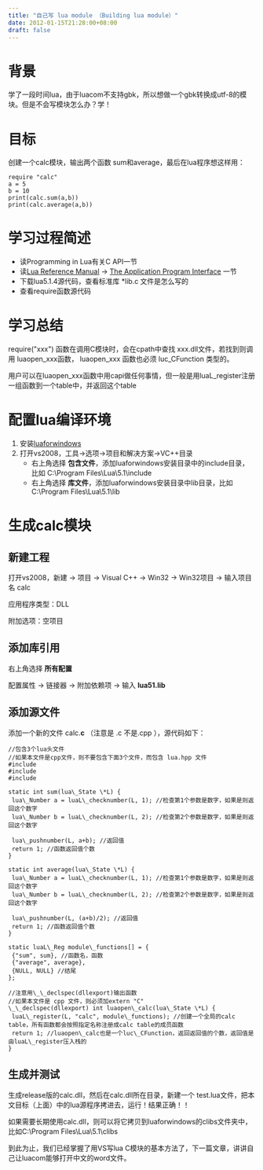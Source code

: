 ```yaml
---
title: "自己写 lua module （Building lua module）"
date: 2012-01-15T21:28:00+08:00
draft: false
---
```


背景
==


学了一段时间lua，由于luacom不支持gbk，所以想做一个gbk转换成utf-8的模块。但是不会写模块怎么办？学！  

目标
==


创建一个calc模块，输出两个函数 sum和average，最后在lua程序想这样用：  

  


```
require "calc"
a = 5
b = 10
print(calc.sum(a,b))
print(calc.average(a,b))
```
  

  

学习过程简述
======


* 读Programming in Lua有关C API一节
* 读[Lua Reference Manual](http://www.lua.org/manual/5.1/) -> [The Application Program Interface](http://www.lua.org/manual/5.1/manual.html#3) 一节
* 下载lua5.1.4源代码，查看标准库 \*lib.c 文件是怎么写的
* 查看require函数源代码


学习总结
====


require("xxx") 函数在调用C模块时，会在cpath中查找 xxx.dll文件，若找到则调用 luaopen\_xxx函数， luaopen\_xxx 函数也必须 luc\_CFunction 类型的。
用户可以在luaopen\_xxx函数中用capi做任何事情，但一般是用luaL\_register注册一组函数到一个table中，并返回这个table  




  

配置lua编译环境
=========


  

1. 安装[luaforwindows](http://code.google.com/p/luaforwindows/)
2. 打开vs2008，工具->选项->项目和解决方案->VC++目录
	* 右上角选择 **包含文件**，添加luaforwindows安装目录中的include目录，比如 C:\Program Files\Lua\5.1\include
	* 右上角选择 **库文件**，添加luaforwindows安装目录中lib目录，比如 C:\Program Files\Lua\5.1\lib


生成calc模块
========


  

新建工程
----


打开vs2008，新建 -> 项目 -> Visual C++ -> Win32 -> Win32项目 -> 输入项目名 calc


应用程序类型：DLL  

附加选项：空项目  

  

添加库引用
-----


右上角选择 **所有配置**  

配置属性 -> 链接器 -> 附加依赖项 -> 输入 **lua51.lib**  

  




添加源文件
-----


添加一个新的文件 calc.**c** （注意是 .c 不是.cpp ），源代码如下：




```
//包含3个lua头文件
//如果本文件是cpp文件，则不要包含下面3个文件，而包含 lua.hpp 文件
#include 
#include 
#include 

static int sum(lua\_State \*L) {
 lua\_Number a = luaL\_checknumber(L, 1); //检查第1个参数是数字，如果是则返回这个数字
 lua\_Number b = luaL\_checknumber(L, 2); //检查第2个参数是数字，如果是则返回这个数字

 lua\_pushnumber(L, a+b); //返回值
 return 1; //函数返回值个数
}

static int average(lua\_State \*L) {
 lua\_Number a = luaL\_checknumber(L, 1); //检查第1个参数是数字，如果是则返回这个数字
 lua\_Number b = luaL\_checknumber(L, 2); //检查第2个参数是数字，如果是则返回这个数字

 lua\_pushnumber(L, (a+b)/2); //返回值
 return 1; //函数返回值个数
}

static luaL\_Reg module\_functions[] = {
 {"sum", sum}, //函数名，函数
 {"average", average},
 {NULL, NULL} //结尾
};

//注意用\_\_declspec(dllexport)输出函数
//如果本文件是 cpp 文件，则必须加extern "C"
\_\_declspec(dllexport) int luaopen\_calc(lua\_State \*L) {
 luaL\_register(L, "calc", module\_functions); //创建一个全局的calc table，所有函数都会按照指定名称注册成calc table的成员函数
 return 1; //luaopen\_calc也是一个luc\_CFunction，返回返回值的个数，返回值是由luaL\_register压入栈的
}
```
  


生成并测试
-----


生成release版的calc.dll，然后在calc.dll所在目录，新建一个 test.lua文件，把本文目标（上面）中的lua源程序拷进去，运行！结果正确！！


如果需要长期使用calc.dll，则可以将它拷贝到luaforwindows的clibs文件夹中，比如C:\Program Files\Lua\5.1\clibs


  




到此为止，我们已经掌握了用VS写lua C模块的基本方法了，下一篇文章，讲讲自己让luacom能够打开中文的word文件。


  




  

